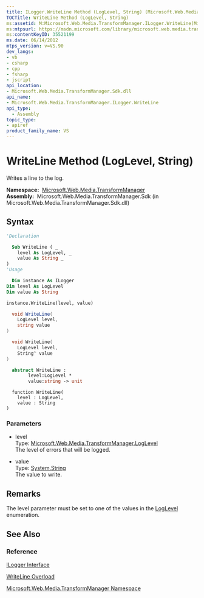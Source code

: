 ```yaml
---
title: ILogger.WriteLine Method (LogLevel, String) (Microsoft.Web.Media.TransformManager)
TOCTitle: WriteLine Method (LogLevel, String)
ms:assetid: M:Microsoft.Web.Media.TransformManager.ILogger.WriteLine(Microsoft.Web.Media.TransformManager.LogLevel,System.String)
ms:mtpsurl: https://msdn.microsoft.com/library/microsoft.web.media.transformmanager.ilogger.writeline(v=VS.90)
ms:contentKeyID: 35521199
ms.date: 06/14/2012
mtps_version: v=VS.90
dev_langs:
- vb
- csharp
- cpp
- fsharp
- jscript
api_location:
- Microsoft.Web.Media.TransformManager.Sdk.dll
api_name:
- Microsoft.Web.Media.TransformManager.ILogger.WriteLine
api_type:
  - Assembly
topic_type:
- apiref
product_family_name: VS
---
```


# WriteLine Method (LogLevel, String)

Writes a line to the log.

**Namespace:**  [Microsoft.Web.Media.TransformManager](microsoft-web-media-transformmanager-namespace.md)  
**Assembly:**  Microsoft.Web.Media.TransformManager.Sdk (in Microsoft.Web.Media.TransformManager.Sdk.dll)

## Syntax

```vb
'Declaration

  Sub WriteLine ( _
    level As LogLevel, _
    value As String _
)
'Usage

  Dim instance As ILogger
Dim level As LogLevel
Dim value As String

instance.WriteLine(level, value)
```

```csharp
  void WriteLine(
    LogLevel level,
    string value
)
```

```cpp
  void WriteLine(
    LogLevel level, 
    String^ value
)
```

``` fsharp
  abstract WriteLine : 
        level:LogLevel * 
        value:string -> unit 
```

```jscript
  function WriteLine(
    level : LogLevel, 
    value : String
)
```

### Parameters

  - level  
    Type: [Microsoft.Web.Media.TransformManager.LogLevel](loglevel-enumeration-microsoft-web-media-transformmanager.md)  
    The level of errors that will be logged.  

<!-- end list -->

  - value  
    Type: [System.String](https://msdn.microsoft.com/library/s1wwdcbf)  
    The value to write.  

## Remarks

The level parameter must be set to one of the values in the [LogLevel](loglevel-enumeration-microsoft-web-media-transformmanager.md) enumeration.

## See Also

### Reference

[ILogger Interface](ilogger-interface-microsoft-web-media-transformmanager.md)

[WriteLine Overload](ilogger-writeline-method-microsoft-web-media-transformmanager.md)

[Microsoft.Web.Media.TransformManager Namespace](microsoft-web-media-transformmanager-namespace.md)

